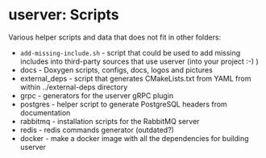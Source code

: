 # userver: Scripts

Various helper scripts and data that does not fit in other folders:

* `add-missing-include.sh` - script that could be used to add missing includes into third-party sources that use userver (into your project :-) )
* docs - Doxygen scripts, configs, docs, logos and pictures
* external_deps - script that generates CMakeLists.txt from YAML from within ../external-deps directory
* grpc - generators for the userver gRPC plugin
* postgres - helper script to generate PostgreSQL headers from documentation
* rabbitmq - installation scripts for the RabbitMQ server
* redis - redis commands generator (outdated?)
* docker - make a docker image with all the dependencies for building userver
